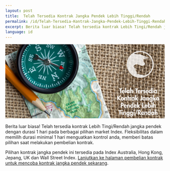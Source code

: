 ```yaml
---
layout: post
title:  Telah Tersedia Kontrak Jangka Pendek Lebih Tinggi/Rendah
permalink: /id/Telah-Tersedia-Kontrak-Jangka-Pendek-Lebih-Tinggi-Rendah/
excerpt: Berita luar biasa! Telah tersedia kontrak Lebih Tingi/Rendah jangka pendek dengan durasi 1 hari pada berbagai pilihan market Index. Fleksibilitas dalam memilih durasi minimal 1 hari menguatkan kontrol anda, memberi batas pilihan saat melakukan pembelian kontrak.
language: id
---
```


![](/images/4504584_orig.jpg)

Berita luar biasa! Telah tersedia kontrak Lebih Tingi/Rendah jangka pendek dengan durasi 1 hari pada berbagai pilihan market Index. Fleksibilitas dalam memilih durasi minimal 1 hari menguatkan kontrol anda, memberi batas pilihan saat melakukan pembelian kontrak.

Pilihan kontrak jangka pendek ini tersedia pada Index Australia, Hong Kong, Jepang, UK dan Wall Street Index. [Lanjutkan ke halaman pembelian kontrak untuk mencoba kontrak jangka pendek sekarang](https://www.binary.com/c/trade.cgi?market=indices&time=1d&form_name=higherlower&currency=USD&underlying_symbol=FTSE&H=6557.00&date_start=now&type=CALL&payout=100&l=ID&utm_medium=social&utm_source=blog&utm_content=whatsnew).
